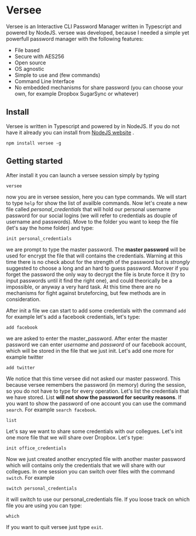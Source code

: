 # Versee
Versee is an Interactive CLI Password Manager written in Typescript and powered by NodeJS. versee was developed, because I needed a simple yet powerfull password manager with the following features:

- File based
- Secure with AES256
- Open source
- OS agnostic
- Simple to use and (few commands)
- Command Line Interface
- No embedded mechanisms for share password (you can choose your own, for example Dropbox SugarSync or whatever)

## Install

Versee is written in Typescript and powered by in NodeJS. If you do not have it already you can install from [NodeJS website](https://nodejs.org/en/) .

    npm install versee -g

## Getting started

After install it you can launch a versee session simply by typing
    
    versee

now you are in versee session, here you can type commands. We will start to type ``` help ``` for show the list of availble commands. Now let's create a new file called *personal_credentials* that will hold our personal username password for our social logins (we will refer to credentials as douple of username and passwords). Move to the folder you want to keep the file (let's say the home folder) and type:

    init personal_credentials

we are prompt to type the master password. The **master password** will be used for encrypt the file that will contains the credentials.
Warning at this time there is no check about for the strength of the password but is *strongly* suggested to choose a long and an hard to guess password. Morover if you forget the password the only way to decrypt the file is brute force it (try to input passwords until it find the right one), and could theorically be a impossible, or anyway a very hard task. At this time there are no mechanisms for fight against bruteforcing, but few methods are in consideration.

After init a file we can start to add some credentials with the command ```add``` for example let's add a facebook credentials, let's type:

    add facebook

we are asked to enter the master_password. After enter the master password we can enter _username_ and _password_ of our facebook account, which will be stored in the file that we just init. Let's add one more for example twitter

    add twitter

We notice that this time versee did not asked our master password. This because versee remembers the password (in memory) during the session, so you do not have to type for every operation. Let's list the credentials that we have stored. List **will not show the password for security reasons**. If you want to show the password of one account you can use the command `search`. For example `search facebook`.

    list

Let's say we want to share some credentials with our collegues. Let's init one more file that we will share over Dropbox. Let's type:

    init office_credentials

Now we just created another encrypted file with another master password which will contains only the credentials that we will share with our collegues. In one session you can switch over files with the command ```switch```. For example

    switch personal_credentials

it will switch to use our personal_credentials file. If you loose track on which file you are using you can type:

    which

If you want to quit versee just type `exit`.



